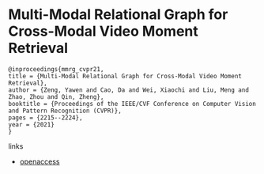 # Multi-Modal Relational Graph for Cross-Modal Video Moment Retrieval

```
@inproceedings{mmrg_cvpr21,
title = {Multi-Modal Relational Graph for Cross-Modal Video Moment Retrieval},
author = {Zeng, Yawen and Cao, Da and Wei, Xiaochi and Liu, Meng and Zhao, Zhou and Qin, Zheng},
booktitle = {Proceedings of the IEEE/CVF Conference on Computer Vision and Pattern Recognition (CVPR)},
pages = {2215--2224},
year = {2021}
}
```
links
- [openaccess](http://openaccess.thecvf.com//content/CVPR2021/html/Zeng_Multi-Modal_Relational_Graph_for_Cross-Modal_Video_Moment_Retrieval_CVPR_2021_paper.html)
